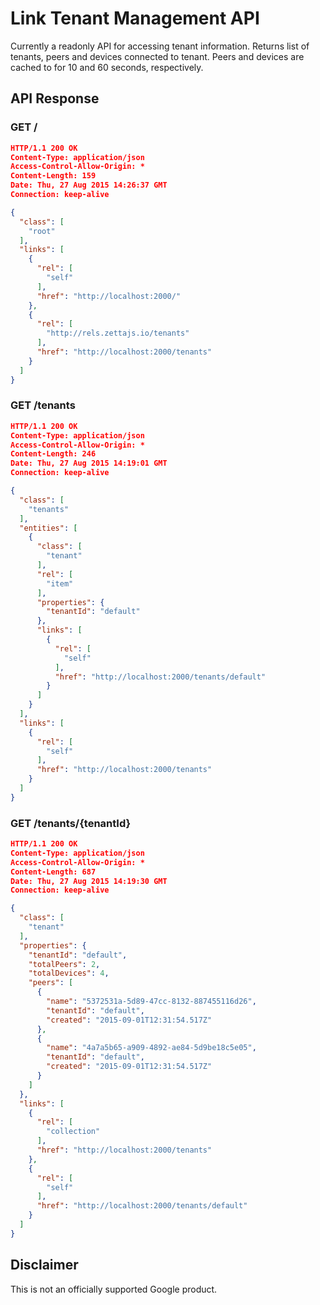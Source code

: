 # Link Tenant Management API

Currently a readonly API for accessing tenant information. Returns list of tenants, peers and devices connected to tenant. Peers and devices are cached to for 10 and 60 seconds, respectively.

## API Response

### GET /

```json
HTTP/1.1 200 OK
Content-Type: application/json
Access-Control-Allow-Origin: *
Content-Length: 159
Date: Thu, 27 Aug 2015 14:26:37 GMT
Connection: keep-alive

{
  "class": [
    "root"
  ],
  "links": [
    {
      "rel": [
        "self"
      ],
      "href": "http://localhost:2000/"
    },
    {
      "rel": [
        "http://rels.zettajs.io/tenants"
      ],
      "href": "http://localhost:2000/tenants"
    }
  ]
}

```

### GET /tenants

```json
HTTP/1.1 200 OK
Content-Type: application/json
Access-Control-Allow-Origin: *
Content-Length: 246
Date: Thu, 27 Aug 2015 14:19:01 GMT
Connection: keep-alive

{
  "class": [
    "tenants"
  ],
  "entities": [
    {
      "class": [
        "tenant"
      ],
      "rel": [
        "item"
      ],
      "properties": {
        "tenantId": "default"
      },
      "links": [
        {
          "rel": [
            "self"
          ],
          "href": "http://localhost:2000/tenants/default"
        }
      ]
    }
  ],
  "links": [
    {
      "rel": [
        "self"
      ],
      "href": "http://localhost:2000/tenants"
    }
  ]
}

```

### GET /tenants/{tenantId}

```json
HTTP/1.1 200 OK
Content-Type: application/json
Access-Control-Allow-Origin: *
Content-Length: 687
Date: Thu, 27 Aug 2015 14:19:30 GMT
Connection: keep-alive

{
  "class": [
    "tenant"
  ],
  "properties": {
    "tenantId": "default",
    "totalPeers": 2,
    "totalDevices": 4,
    "peers": [
      {
        "name": "5372531a-5d89-47cc-8132-887455116d26",
        "tenantId": "default",
        "created": "2015-09-01T12:31:54.517Z"
      },
      {
        "name": "4a7a5b65-a909-4892-ae84-5d9be18c5e05",
        "tenantId": "default",
        "created": "2015-09-01T12:31:54.517Z"
      }
    ]
  },
  "links": [
    {
      "rel": [
        "collection"
      ],
      "href": "http://localhost:2000/tenants"
    },
    {
      "rel": [
        "self"
      ],
      "href": "http://localhost:2000/tenants/default"
    }
  ]
}
```

## Disclaimer

This is not an officially supported Google product.
